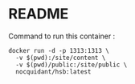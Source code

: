 # README

Command to run this container :

```
docker run -d -p 1313:1313 \
  -v $(pwd):/site/content \
  -v $(pwd)/public:/site/public \
  nocquidant/hsb:latest
```	
